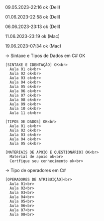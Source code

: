 09.05.2023-22:16 ok (Dell) <br>

01.06.2023-22:58 ok (Dell)<br>

06.06.2023-23:13 ok (Dell)<br>

11.06.2023-23:19 ok (Mac)<br>

19.06.2023-07:34 ok (Mac)<br>

-> Sintaxe e Tipos de Dados em C# OK<br>

    [SINTAXE E IDENTAÇÃO] OK<br>
      Aula 01 ok<br>
      Aula 02 ok<br>
      Aula 03 ok<br>
      Aula 04 ok<br>
      Aula 05 ok<br>
      Aula 06 ok<br>
      Aula 07 ok<br>
      Aula 08 ok<br>
      Aula 09 ok<br>
      Aula 10 ok<br>
      Aula 11 ok<br>

    [TIPOS DE DADOS] OK<br>
      Aula 01 ok<br>
      Aula 02 ok<br>
      Aula 03 ok<br>
      Aula 04 ok<br>
      Aula 05 ok<br>

    [MATERIAIS DE APOIO E QUESTIONÁRIO] OK<br>
      Material de apoio ok<br>
      Certfique seu conhecimento ok<br>

-> Tipo de operadores em C#<br>

    [OPERADORES DE ATRIBUIÇÃO]<br>
      Aula 01<br>
      Aula 02<br>
      Aula 03<br>
      Aula 04<br>
      Aula 05<br>
      Aula 06<br>
      Aula 07<br>
      Aula 08<br>
